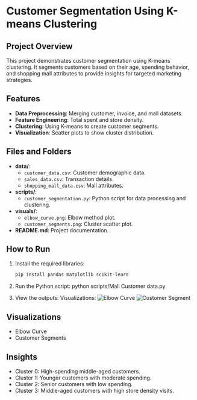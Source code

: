 # Customer Segmentation Using K-means Clustering

## Project Overview
This project demonstrates customer segmentation using K-means clustering. It segments customers based on their age, spending behavior, and shopping mall attributes to provide insights for targeted marketing strategies.

## Features
- **Data Preprocessing**: Merging customer, invoice, and mall datasets.
- **Feature Engineering**: Total spent and store density.
- **Clustering**: Using K-means to create customer segments.
- **Visualization**: Scatter plots to show cluster distribution.

## Files and Folders
- **data/**:
  - `customer_data.csv`: Customer demographic data.
  - `sales_data.csv`: Transaction details.
  - `shopping_mall_data.csv`: Mall attributes.
- **scripts/**:
  - `customer_segmentation.py`: Python script for data processing and clustering.
- **visuals/**:
  - `elbow_curve.png`: Elbow method plot.
  - `customer_segments.png`: Cluster scatter plot.
- **README.md**: Project documentation.

## How to Run
1. Install the required libraries:
   ```bash
   pip install pandas matplotlib scikit-learn

2. Run the Python script:
python scripts/Mall Customer data.py

3. View the outputs:
Visualizations: ![Elbow Curve](https://github.com/user-attachments/assets/23032c45-5422-4cde-ad25-3ff4f71e6aec)
![Customer Segment](https://github.com/user-attachments/assets/b94f9942-ab1b-4c09-a024-317b7166598e)

## Visualizations
- Elbow Curve
- Customer Segments

## Insights
- Cluster 0: High-spending middle-aged customers.
- Cluster 1: Younger customers with moderate spending.
- Cluster 2: Senior customers with low spending.
- Cluster 3: Middle-aged customers with high store density visits.





